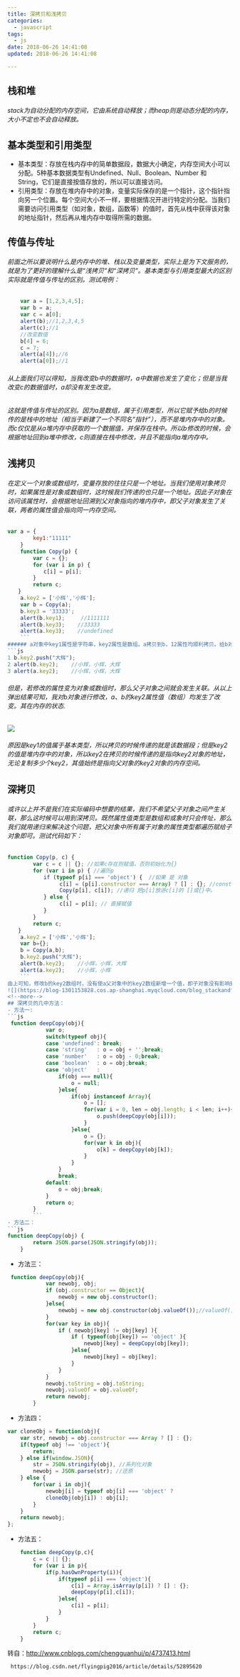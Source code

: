 ```yaml
---
title: 深拷贝和浅拷贝
categories:
  - javascript
tags:
  - js
date: 2018-06-26 14:41:08
updated: 2018-06-26 14:41:08

---
```

## 栈和堆
###### stack为自动分配的内存空间，它由系统自动释放；而heap则是动态分配的内存，大小不定也不会自动释放。
 
## 基本类型和引用类型
 - 基本类型：存放在栈内存中的简单数据段，数据大小确定，内存空间大小可以分配。5种基本数据类型有Undefined、Null、Boolean、Number 和 String，它们是直接按值存放的，所以可以直接访问。
 - 引用类型：存放在堆内存中的对象，变量实际保存的是一个指针，这个指针指向另一个位置。每个空间大小不一样，要根据情况开进行特定的分配。当我们需要访问引用类型（如对象，数组，函数等）的值时，首先从栈中获得该对象的地址指针，然后再从堆内存中取得所需的数据。

## 传值与传址
###### 前面之所以要说明什么是内存中的堆、栈以及变量类型，实际上是为下文服务的，就是为了更好的理解什么是“浅拷贝”和“深拷贝”。基本类型与引用类型最大的区别实际就是传值与传址的区别。测试用例：
```js
	var a = [1,2,3,4,5];
    var b = a;
    var c = a[0];
    alert(b);//1,2,3,4,5
    alert(c);//1
    //改变数值
    b[4] = 6;
    c = 7;
    alert(a[4]);//6
    alert(a[0]);//1
```
###### 从上面我们可以得知，当我改变b中的数据时，a中数据也发生了变化；但是当我改变c的数据值时，a却没有发生改变。
###### 这就是传值与传址的区别。因为a是数组，属于引用类型，所以它赋予给b的时候传的是栈中的地址（相当于新建了一个不同名“指针”），而不是堆内存中的对象。而c仅仅是从a堆内存中获取的一个数据值，并保存在栈中。所以b修改的时候，会根据地址回到a堆中修改，c则直接在栈中修改，并且不能指向a堆内存中。

## 浅拷贝
###### 在定义一个对象或数组时，变量存放的往往只是一个地址。当我们使用对象拷贝时，如果属性是对象或数组时，这时候我们传递的也只是一个地址。因此子对象在访问该属性时，会根据地址回溯到父对象指向的堆内存中，即父子对象发生了关联，两者的属性值会指向同一内存空间。
```js
var a = {
        key1:"11111"
    }
    function Copy(p) {
        var c = {};
        for (var i in p) { 
        　　c[i] = p[i];
        }
        return c;
　　}
    a.key2 = ['小辉','小辉'];
    var b = Copy(a);
	b.key3 = '33333';
    alert(b.key1);     //1111111
    alert(b.key3);    //33333
    alert(a.key3);    //undefined
    ```
###### a对象中key1属性是字符串，key2属性是数组。a拷贝到b，12属性均顺利拷贝。给b对象新增一个字符串类型的属性key3时，b能正常修改，而a中无定义。说明子对象的key3（基本类型）并没有关联到父对象中，所以undefined。
```js
1 b.key2.push("大辉");
2 alert(b.key2);    //小辉，小辉，大辉
3 alert(a.key2);    //小辉，小辉，大辉
```
###### 但是，若修改的属性变为对象或数组时，那么父子对象之间就会发生关联。从以上弹出结果可知，我对b对象进行修改，a、b的key2属性值（数组）均发生了改变。其在内存的状态.
![](https://blog-1301153828.cos.ap-shanghai.myqcloud.com/blog_stackandflow2.png)
###### 原因是key1的值属于基本类型，所以拷贝的时候传递的就是该数据段；但是key2的值是堆内存中的对象，所以key2在拷贝的时候传递的是指向key2对象的地址，无论复制多少个key2，其值始终是指向父对象的key2对象的内存空间。

## 深拷贝
###### 或许以上并不是我们在实际编码中想要的结果，我们不希望父子对象之间产生关联，那么这时候可以用到深拷贝。既然属性值类型是数组和或象时只会传址，那么我们就用递归来解决这个问题，把父对象中所有属于对象的属性类型都遍历赋给子对象即可。测试代码如下：
```js
function Copy(p, c) {
        var c = c || {}; //如果c存在则赋值，否则初始化为{}
        for (var i in p) { //遍历p
        　　if (typeof p[i] === 'object') {  //如果 是 对象 
        　　　　　c[i] = (p[i].constructor === Array) ? [] : {}; //constructor方法返回一个对象的属性，如果是array则复制[] 否则 复制 {}
        　　　　　Copy(p[i], c[i]); //递归 把p[i]放进c[i]的 []或{}中。
        　　} else {
        　　　　　c[i] = p[i]; // 直接赋值
        　　}
        }
        return c;
　　}    
    a.key2 = ['小辉','小辉'];
    var b={};
    b = Copy(a,b);        
    b.key2.push("大辉");
    alert(b.key2);    //小辉，小辉，大辉
    alert(a.key2);    //小辉，小辉
    ```
由上可知，修改b的key2数组时，没有使a父对象中的key2数组新增一个值，即子对象没有影响到父对象a中的key2。其存储模式大致如下：
![](https://blog-1301153828.cos.ap-shanghai.myqcloud.com/blog_stackandflow.png)
<!--more-->
## 深拷贝的几中方法：
- 方法一:
```js
 function deepCopy(obj){
            var o;
            switch(typeof obj){
            case 'undefined': break;
            case 'string'   : o = obj + '';break;
            case 'number'   : o = obj - 0;break;
            case 'boolean'  : o = obj;break;
            case 'object'   :
                if(obj === null){
                    o = null;
                }else{
                    if(obj instanceof Array){
                        o = [];
                        for(var i = 0, len = obj.length; i < len; i++){
                            o.push(deepCopy(obj[i]));
                        }
                    }else{
                        o = {};
                        for(var k in obj){
                            o[k] = deepCopy(obj[k]);
                        }
                    }
                }
                break;
            default:
                o = obj;break;
            }
            return o;
        }
        ```
- 方法二：
```js
function deepCopy(obj) {
        return JSON.parse(JSON.stringify(obj));
    }
```
- 方法三：
```js
 function deepCopy(obj){
            var newobj, obj;
            if (obj.constructor == Object){
                newobj = new obj.constructor();
            }else{
                newobj = new obj.constructor(obj.valueOf());//valueOf()方法返回 Array 对象的原始值
            }
            for(var key in obj){
                if ( newobj[key] != obj[key] ){
                    if ( typeof(obj[key]) == 'object' ){
                        newobj[key] = deepCopy(obj[key]);
                    }else{
                        newobj[key] = obj[key];
                    }
                }
            }
            newobj.toString = obj.toString;
            newobj.valueOf = obj.valueOf;
            return newobj;
        }
```
- 方法四：
```js
var cloneObj = function(obj){
    var str, newobj = obj.constructor === Array ? [] : {};
    if(typeof obj !== 'object'){
        return;
    } else if(window.JSON){
        str = JSON.stringify(obj), //系列化对象
        newobj = JSON.parse(str); //还原
    } else {
        for(var i in obj){
            newobj[i] = typeof obj[i] === 'object' ? 
            cloneObj(obj[i]) : obj[i]; 
        }
    }
    return newobj;
};
```
- 方法五：
```js
	function deepCopy(p,c){
        c = c || {};
        for (var i in p){
            if(p.hasOwnProperty(i)){
                if(typeof p[i] === 'object'){
                    c[i] = Array.isArray(p[i]) ? [] : {};
                    deepCopy(p[i],c[i]);
                }else{
                    c[i] = p[i];
                }
            }
        }
        return c;
    }
```
转自：http://www.cnblogs.com/chengguanhui/p/4737413.html

     https://blog.csdn.net/flyingpig2016/article/details/52895620



